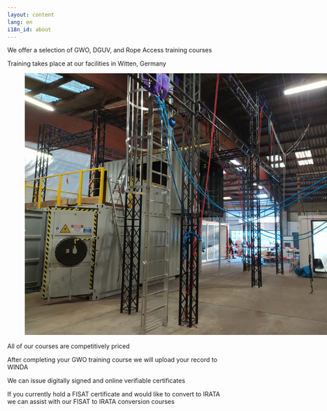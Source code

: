 ```yaml
---
layout: content
lang: en
i18n_id: about
---
```


We offer a selection of GWO, DGUV, and Rope Access training courses

Training takes place at our facilities in Witten, Germany

<figure class="image"><img style="max-width: 800px;" src="/assets/img/photos/tc1.jpg"></figure>

All of our courses are competitively priced

After completing your GWO training course we will upload your record to WINDA

We can issue digitally signed and online verifiable certificates

If you currently hold a FISAT certificate and would like to convert to IRATA we can assist with our FISAT to IRATA conversion courses
